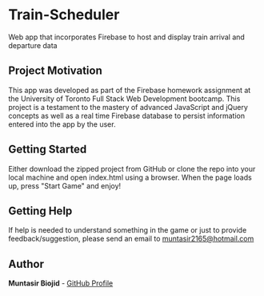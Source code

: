# Train-Scheduler

Web app that incorporates Firebase to host and display train arrival and departure data

## Project Motivation

This app was developed as part of the Firebase homework assignment at the University of Toronto Full Stack Web Development bootcamp. This project is a testament to the mastery of advanced JavaScript and jQuery concepts as well as a real time Firebase database to persist information entered into the app by the user.

## Getting Started

Either download the zipped project from GitHub or clone the repo into your local machine and open index.html using a browser. When the page loads up, press "Start Game" and enjoy!

## Getting Help

If help is needed to understand something in the game or just to provide feedback/suggestion, please send an email to muntasir2165@hotmail.com

## Author

**Muntasir Biojid** - [GitHub Profile](https://github.com/muntasir2165)